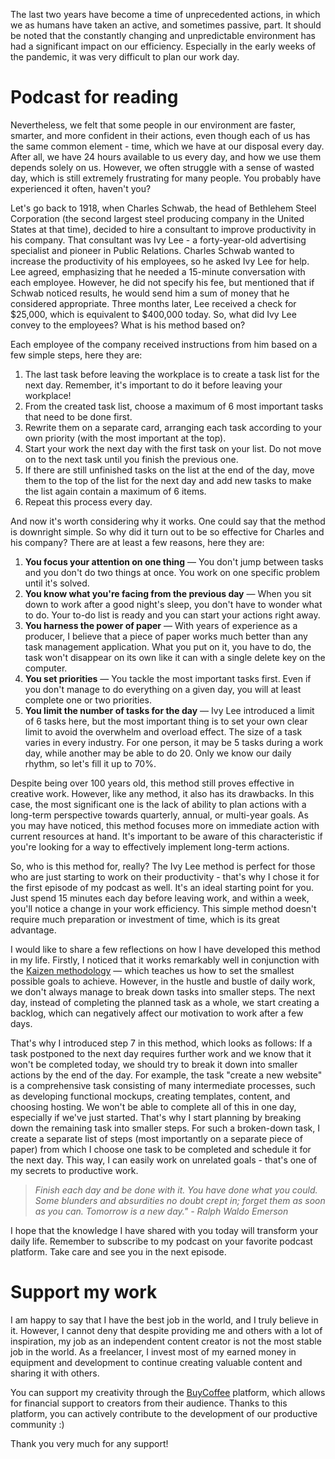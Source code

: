 The last two years have become a time of unprecedented actions, in which we as humans have taken an active, and sometimes passive, part. It should be noted that the constantly changing and unpredictable environment has had a significant impact on our efficiency. Especially in the early weeks of the pandemic, it was very difficult to plan our work day.

Podcast for reading
===================

Nevertheless, we felt that some people in our environment are faster, smarter, and more confident in their actions, even though each of us has the same common element - time, which we have at our disposal every day. After all, we have 24 hours available to us every day, and how we use them depends solely on us. However, we often struggle with a sense of wasted day, which is still extremely frustrating for many people. You probably have experienced it often, haven't you?

Let's go back to 1918, when Charles Schwab, the head of Bethlehem Steel Corporation (the second largest steel producing company in the United States at that time), decided to hire a consultant to improve productivity in his company. That consultant was Ivy Lee - a forty-year-old advertising specialist and pioneer in Public Relations. Charles Schwab wanted to increase the productivity of his employees, so he asked Ivy Lee for help. Lee agreed, emphasizing that he needed a 15-minute conversation with each employee. However, he did not specify his fee, but mentioned that if Schwab noticed results, he would send him a sum of money that he considered appropriate. Three months later, Lee received a check for $25,000, which is equivalent to $400,000 today. So, what did Ivy Lee convey to the employees? What is his method based on?

Each employee of the company received instructions from him based on a few simple steps, here they are:

1.  The last task before leaving the workplace is to create a task list for the next day. Remember, it's important to do it before leaving your workplace!
2.  From the created task list, choose a maximum of 6 most important tasks that need to be done first.
3.  Rewrite them on a separate card, arranging each task according to your own priority (with the most important at the top).
4.  Start your work the next day with the first task on your list. Do not move on to the next task until you finish the previous one.
5.  If there are still unfinished tasks on the list at the end of the day, move them to the top of the list for the next day and add new tasks to make the list again contain a maximum of 6 items.
6.  Repeat this process every day.

And now it's worth considering why it works. One could say that the method is downright simple. So why did it turn out to be so effective for Charles and his company? There are at least a few reasons, here they are:

1.  **You focus your attention on one thing** — You don't jump between tasks and you don't do two things at once. You work on one specific problem until it's solved.
2.  **You know what you're facing from the previous day** — When you sit down to work after a good night's sleep, you don't have to wonder what to do. Your to-do list is ready and you can start your actions right away.
3.  **You harness the power of paper** — With years of experience as a producer, I believe that a piece of paper works much better than any task management application. What you put on it, you have to do, the task won't disappear on its own like it can with a single delete key on the computer.
4.  **You set priorities** — You tackle the most important tasks first. Even if you don't manage to do everything on a given day, you will at least complete one or two priorities.
5.  **You limit the number of tasks for the day** — Ivy Lee introduced a limit of 6 tasks here, but the most important thing is to set your own clear limit to avoid the overwhelm and overload effect. The size of a task varies in every industry. For one person, it may be 5 tasks during a work day, while another may be able to do 20. Only we know our daily rhythm, so let's fill it up to 70%.

Despite being over 100 years old, this method still proves effective in creative work. However, like any method, it also has its drawbacks. In this case, the most significant one is the lack of ability to plan actions with a long-term perspective towards quarterly, annual, or multi-year goals. As you may have noticed, this method focuses more on immediate action with current resources at hand. It's important to be aware of this characteristic if you're looking for a way to effectively implement long-term actions.

So, who is this method for, really? The Ivy Lee method is perfect for those who are just starting to work on their productivity - that's why I chose it for the first episode of my podcast as well. It's an ideal starting point for you. Just spend 15 minutes each day before leaving work, and within a week, you'll notice a change in your work efficiency. This simple method doesn't require much preparation or investment of time, which is its great advantage.

I would like to share a few reflections on how I have developed this method in my life. Firstly, I noticed that it works remarkably well in conjunction with the [Kaizen methodology](https://www.leszekkrol.com/jak-wykorzystac-filozofie-malych-krokow-kaizen/) — which teaches us how to set the smallest possible goals to achieve. However, in the hustle and bustle of daily work, we don't always manage to break down tasks into smaller steps. The next day, instead of completing the planned task as a whole, we start creating a backlog, which can negatively affect our motivation to work after a few days.

That's why I introduced step 7 in this method, which looks as follows: If a task postponed to the next day requires further work and we know that it won't be completed today, we should try to break it down into smaller actions by the end of the day. For example, the task "create a new website" is a comprehensive task consisting of many intermediate processes, such as developing functional mockups, creating templates, content, and choosing hosting. We won't be able to complete all of this in one day, especially if we've just started. That's why I start planning by breaking down the remaining task into smaller steps. For such a broken-down task, I create a separate list of steps (most importantly on a separate piece of paper) from which I choose one task to be completed and schedule it for the next day. This way, I can easily work on unrelated goals - that's one of my secrets to productive work.

> _Finish each day and be done with it. You have done what you could. Some blunders and absurdities no doubt crept in; forget them as soon as you can. Tomorrow is a new day." - Ralph Waldo Emerson_

I hope that the knowledge I have shared with you today will transform your daily life. Remember to subscribe to my podcast on your favorite podcast platform. Take care and see you in the next episode.

Support my work
===================

I am happy to say that I have the best job in the world, and I truly believe in it. However, I cannot deny that despite providing me and others with a lot of inspiration, my job as an independent content creator is not the most stable job in the world. As a freelancer, I invest most of my earned money in equipment and development to continue creating valuable content and sharing it with others.

You can support my creativity through the [BuyCoffee](https://buycoffee.to/leszekkrol) platform, which allows for financial support to creators from their audience. Thanks to this platform, you can actively contribute to the development of our productive community :)

Thank you very much for any support!